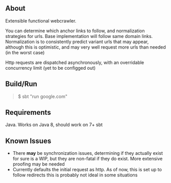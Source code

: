 About
-----
Extensible functional webcrawler.

You can determine which anchor links to follow, and normalization strategies for urls.
Base implementation will follow same domain links. Normalization is to consistently
predict variant urls that may appear, although this is optimistic, and may very well
request more urls than needed (in the worst case)

Http requests are dispatched asynchronously, with an overridable concurrency limit
(yet to be configged out)

Build/Run
---------
> $ sbt "run google.com"

Requirements
------------
 Java. Works on Java 8, should work on 7+
 sbt

Known Issues
------------
- There __may__ be synchronization issues, determining if they actually exist for sure
is a WIP, but they are non-fatal if they do exist. More extensive proofing may be needed
- Currently defaults the initial request as http. As of now, this is set up to follow redirects
this is probably not ideal in some situations